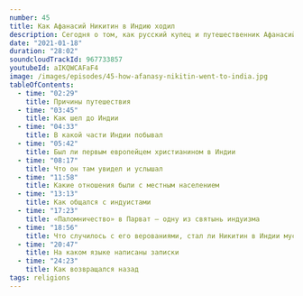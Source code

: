 ```yaml
---
number: 45
title: Как Афанасий Никитин в Индию ходил
description: Сегодня о том, как русский купец и путешественник Афанасий Никитин за три моря в Индию ходил.
date: "2021-01-18"
duration: "28:02"
soundcloudTrackId: 967733857
youtubeId: aIKQWCAFaF4
image: /images/episodes/45-how-afanasy-nikitin-went-to-india.jpg
tableOfContents:
  - time: "02:29"
    title: Причины путешествия
  - time: "03:45"
    title: Как шел до Индии
  - time: "04:33"
    title: В какой части Индии побывал
  - time: "05:42"
    title: Был ли первым европейцем христианином в Индии
  - time: "08:17"
    title: Что он там увидел и услышал
  - time: "11:58"
    title: Какие отношения были с местным населением
  - time: "13:13"
    title: Как общался с индуистами
  - time: "17:23"
    title: «Паломничество» в Парват – одну из святынь индуизма
  - time: "18:56"
    title: Что случилось с его верованиями, стал ли Никитин в Индии мусульманином
  - time: "20:47"
    title: На каком языке написаны записки
  - time: "24:23"
    title: Как возвращался назад
tags: religions
---
```


